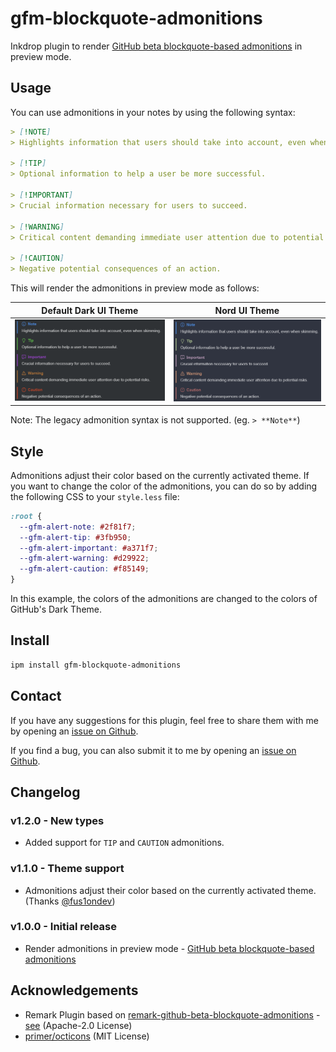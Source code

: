 # gfm-blockquote-admonitions

Inkdrop plugin to render [GitHub beta blockquote-based admonitions](https://github.com/orgs/community/discussions/16925) in preview mode.

## Usage

You can use admonitions in your notes by using the following syntax:

```markdown
> [!NOTE]
> Highlights information that users should take into account, even when skimming.

> [!TIP]
> Optional information to help a user be more successful.

> [!IMPORTANT]
> Crucial information necessary for users to succeed.

> [!WARNING]
> Critical content demanding immediate user attention due to potential risks.

> [!CAUTION]
> Negative potential consequences of an action.
```

This will render the admonitions in preview mode as follows:

| Default Dark UI Theme                                           | Nord UI Theme                                           |
| --------------------------------------------------------------- | ------------------------------------------------------- |
| ![rendered admonitions](./img/preview-mode-default-dark-ui.png) | ![rendered admonitions](./img/preview-mode-nord-ui.png) |

Note:
The legacy admonition syntax is not supported. (eg. `> **Note**`)

## Style

Admonitions adjust their color based on the currently activated theme.
If you want to change the color of the admonitions, you can do so by adding the following CSS to your `style.less` file:

```css
:root {
  --gfm-alert-note: #2f81f7;
  --gfm-alert-tip: #3fb950;
  --gfm-alert-important: #a371f7;
  --gfm-alert-warning: #d29922;
  --gfm-alert-caution: #f85149;
}
```

In this example, the colors of the admonitions are changed to the colors of GitHub's Dark Theme.

## Install

```bash
ipm install gfm-blockquote-admonitions
```

## Contact

If you have any suggestions for this plugin, feel free to share them with me by opening an [issue on Github](https://github.com/Keisir/inkdrop-gfm-blockquote-admonitions/issues).

If you find a bug, you can also submit it to me by opening an [issue on Github](https://github.com/Keisir/inkdrop-gfm-blockquote-admonitions/issues).

## Changelog

### v1.2.0 - New types

- Added support for `TIP` and `CAUTION` admonitions.

### v1.1.0 - Theme support

- Admonitions adjust their color based on the currently activated theme. (Thanks [@fus1ondev](https://github.com/fus1ondev))

### v1.0.0 - Initial release

- Render admonitions in preview mode - [GitHub beta blockquote-based admonitions](https://github.com/orgs/community/discussions/16925)

## Acknowledgements

- Remark Plugin based on [remark-github-beta-blockquote-admonitions](https://github.com/myl7/remark-github-beta-blockquote-admonitions/) - [see](./src/remark-gfm-blockquote-admonitions/README.md) (Apache-2.0 License)
- [primer/octicons](https://github.com/primer/octicons) (MIT License)
